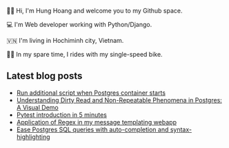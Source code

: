 ✌🏻 Hi, I'm Hung Hoang and welcome you to my Github space.

💻 I'm Web developer working with Python/Django.

🇻🇳 I'm living in Hochiminh city, Vietnam.

🚴🏻 In my spare time, I rides with my single-speed bike.

## Latest blog posts

* [Run additional script when Postgres container starts](https://www.hung.codes/postgres-init-script)
* [Understanding Dirty Read and Non-Repeatable Phenomena in Postgres: A Visual Demo](https://www.hung.codes/isolation-level-postgres-p1)
* [Pytest introduction in 5 minutes](https://www.hung.codes/pytest-intro)
* [Application of Regex in my message templating webapp](https://www.hung.codes/message-templating)
* [Ease Postgres SQL queries with auto-completion and syntax-highlighting](https://www.hung.codes/pgcli-autocomplete)